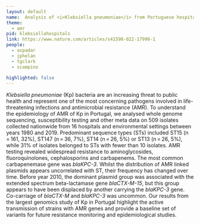 ```yaml
---
layout: default
name:  Analysis of <i>Klebsiella pneumoniae</i> from Portuguese hospitals reveals insights into circulating amr
theme: 
  - amr
pid: klebsiellahospitals
link: https://www.nature.com/articles/s41598-022-17996-1
people:
  - aspadar
  - jphelan
  - tgclark
  - scampino
  
highlighted: false
---
```


<i>Klebsiella pneumoniae</i> (Kp) bacteria are an increasing threat to public health and represent one of the most concerning pathogens involved in life-threatening infections and antimicrobial resistance (AMR). To understand the epidemiology of AMR of Kp in Portugal, we analysed whole genome sequencing, susceptibility testing and other meta data on 509 isolates collected nationwide from 16 hospitals and environmental settings between years 1980 and 2019. Predominant sequence types (STs) included ST15 (n = 161, 32%), ST147 (n = 36, 7%), ST14 (n = 26, 5%) or ST13 (n = 26, 5%), while 31% of isolates belonged to STs with fewer than 10 isolates. AMR testing revealed widespread resistance to aminoglycosides, fluoroquinolones, cephalosporins and carbapenems. The most common carbapenemase gene was <i>blaKPC-3</i>. Whilst the distribution of AMR linked plasmids appears uncorrelated with ST, their frequency has changed over time. Before year 2010, the dominant plasmid group was associated with the extended spectrum beta-lactamase gene <i>blaCTX-M-15</i>, but this group appears to have been displaced by another carrying the <i>blaKPC-3</i> gene. Co-carriage of <i>blaCTX-M</i> and <i>blaKPC-3</i> was uncommon. Our results from the largest genomics study of Kp in Portugal highlight the active transmission of strains with AMR genes and provide a baseline set of variants for future resistance monitoring and epidemiological studies.
